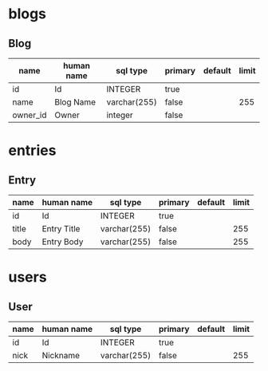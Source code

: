 # blogs

## Blog

| name | human name | sql type | primary | default | limit |
| ---- | ---------- | -------- | ------- | ------- | ----- |
| id | Id | INTEGER | true |  |  |
| name | Blog Name | varchar(255) | false |  | 255 |
| owner_id | Owner | integer | false |  |  |


# entries

## Entry

| name | human name | sql type | primary | default | limit |
| ---- | ---------- | -------- | ------- | ------- | ----- |
| id | Id | INTEGER | true |  |  |
| title | Entry Title | varchar(255) | false |  | 255 |
| body | Entry Body | varchar(255) | false |  | 255 |


# users

## User

| name | human name | sql type | primary | default | limit |
| ---- | ---------- | -------- | ------- | ------- | ----- |
| id | Id | INTEGER | true |  |  |
| nick | Nickname | varchar(255) | false |  | 255 |
